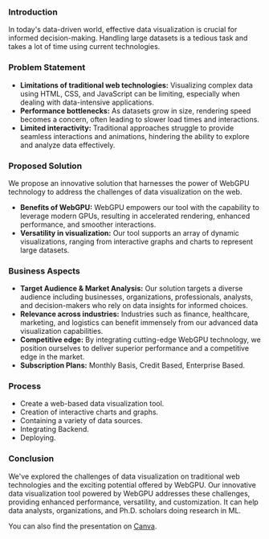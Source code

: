 ### Introduction
In today's data-driven world, effective data visualization is crucial for informed decision-making. Handling large datasets is a tedious task and takes a lot of time using current technologies.

### Problem Statement
- **Limitations of traditional web technologies:** Visualizing complex data using HTML, CSS, and JavaScript can be limiting, especially when dealing with data-intensive applications.
- **Performance bottlenecks:** As datasets grow in size, rendering speed becomes a concern, often leading to slower load times and interactions.
- **Limited interactivity:** Traditional approaches struggle to provide seamless interactions and animations, hindering the ability to explore and analyze data effectively.

### Proposed Solution
We propose an innovative solution that harnesses the power of WebGPU technology to address the challenges of data visualization on the web.
- **Benefits of WebGPU:** WebGPU empowers our tool with the capability to leverage modern GPUs, resulting in accelerated rendering, enhanced performance, and smoother interactions.
- **Versatility in visualization:** Our tool supports an array of dynamic visualizations, ranging from interactive graphs and charts to represent large datasets.

### Business Aspects
- **Target Audience & Market Analysis:** Our solution targets a diverse audience including businesses, organizations, professionals, analysts, and decision-makers who rely on data insights for informed choices.
- **Relevance across industries:** Industries such as finance, healthcare, marketing, and logistics can benefit immensely from our advanced data visualization capabilities.
- **Competitive edge:** By integrating cutting-edge WebGPU technology, we position ourselves to deliver superior performance and a competitive edge in the market.
- **Subscription Plans:** Monthly Basis, Credit Based, Enterprise Based.

### Process
- Create a web-based data visualization tool.
- Creation of interactive charts and graphs.
- Containing a variety of data sources.
- Integrating Backend.
- Deploying.

### Conclusion
We've explored the challenges of data visualization on traditional web technologies and the exciting potential offered by WebGPU. Our innovative data visualization tool powered by WebGPU addresses these challenges, providing enhanced performance, versatility, and customization. It can help data analysts, organizations, and Ph.D. scholars doing research in ML.

You can also find the presentation on [Canva](https://www.canva.com/design/DAFq9WcKMH8/F6frqczht973JzpwYUjGjA/edit?utm_content=DAFq9WcKMH8&utm_campaign=designshare&utm_medium=link2&utm_source=sharebutton).
